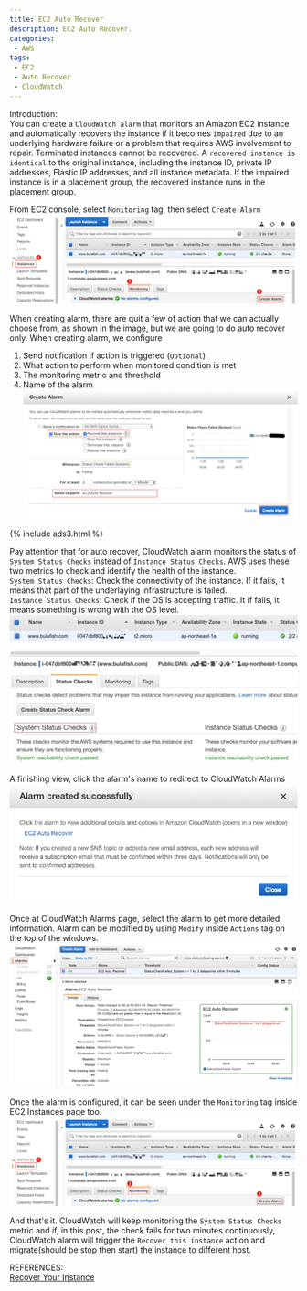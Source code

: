 ```yaml
---
title: EC2 Auto Recover
description: EC2 Auto Recover.
categories:
 - AWS
tags:
 - EC2
 - Auto Recover
 - CloudWatch
---
```


Introduction:<br>
You can create a `CloudWatch alarm` that monitors an Amazon EC2 instance and automatically recovers the instance if it becomes `impaired` due to an underlying hardware failure or a problem that requires AWS involvement to repair. Terminated instances cannot be recovered. A `recovered instance is identical` to the original instance, including the instance ID, private IP addresses, Elastic IP addresses, and all instance metadata. If the impaired instance is in a placement group, the recovered instance runs in the placement group.

From EC2 console, select `Monitoring` tag, then select `Create Alarm`
![auto recover](/assets/images/Xnip2019-01-30_13-05-25.jpg)

When creating alarm, there are quit a few of action that we can actually choose from, as shown in the image, but we are going to do auto recover only.  When creating alarm, we configure
1. Send notification if action is triggered (`Optional`)
2. What action to perform when monitored condition is met
3. The monitoring metric and threshold
4. Name of the alarm
![auto recover](/assets/images/Xnip2019-01-30_13-14-24.jpg)

{% include ads3.html %}

Pay attention that for auto recover, CloudWatch alarm monitors the status of `System Status Checks` instead of `Instance Status Checks`.  AWS uses these two metrics to check and identify the health of the instance.
<br>`System Status Checks`: Check the connectivity of the instance.  If it fails, it means that part of the underlaying infrastructure is failed.
<br>`Instance Status Checks`: Check if the OS is accepting traffic.  It if fails, it means something is wrong with the OS level.
![auto recover](/assets/images/Xnip2019-01-30_13-44-31.jpg)

A finishing view, click the alarm's name to redirect to CloudWatch Alarms
![auto recover](/assets/images/Xnip2019-01-30_13-14-55.jpg)

Once at CloudWatch Alarms page, select the alarm to get more detailed information.  Alarm can be modified by using `Modify` inside `Actions` tag on the top of the windows.
![auto recover](/assets/images/Xnip2019-01-30_13-27-31.jpg)

Once the alarm is configured, it can be seen under the `Monitoring` tag inside EC2 Instances page too.
![auto recover](/assets/images/Xnip2019-01-30_13-05-25.jpg)

And that's it.  CloudWatch will keep monitoring the `System Status Checks` metric and if, in this post, the check fails for two minutes continuously, CloudWatch alarm will trigger the `Recover this instance` action and migrate(should be stop then start) the instance to different host.

REFERENCES:
<br>[Recover Your Instance](https://docs.aws.amazon.com/AWSEC2/latest/UserGuide/ec2-instance-recover.html)

